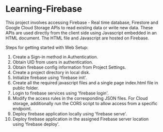 # Learning-Firebase
This project involves accessing Firebase - Real time database, Firestore and Google Cloud Storage APIs to read existing data or write new data. These APIs are used directly from the client side using Javascript embedded in an HTML document. The HTML file and Javascript are hosted on Firebase.

Steps for getting started with Web Setup:
1. Create a Sign-in method in Authentication.
2. Obtain UID from users in authentication.
3. Obtain firebase config information from Project Settings.
4. Create a project directory in local disk.
5. Initialize firebase using 'firebase init'.
6. Create all the required javascript files and a single page index.html file in public folder.
7. Login to firebase services using 'firebase login'.
8. Modify the access rules in the corresponding JSON files. For Cloud storage, additionally run the CORS script to allow access from a specific endpoint.
10. Deploy firebase application locally using 'firebase serve'.
11. Deploy firebase application in the assigned Firebase server location using 'firebase deploy'.

